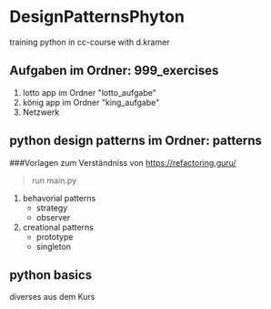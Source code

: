 # DesignPatternsPhyton
training python in cc-course with d.kramer

## Aufgaben im Ordner: 999_exercises
1. lotto app im Ordner "lotto_aufgabe"
2. könig app im Ordner "king_aufgabe"
3. Netzwerk

## python design patterns im Ordner: patterns
###Vorlagen zum Verständniss von https://refactoring.guru/
> run main.py

1. behavorial patterns
    - strategy
    - observer
2. creational patterns
    - prototype
    - singleton

## python basics
diverses aus dem Kurs

